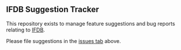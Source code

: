 ## IFDB Suggestion Tracker

This repository exists to manage feature suggestions and bug reports
relating to [IFDB][].

Please file suggestions in the [issues tab][issues] above.

[IFDB]: https://ifdb.tads.org/
[issues]: https://github.com/iftechfoundation/ifdb-suggestion-tracker/issues
